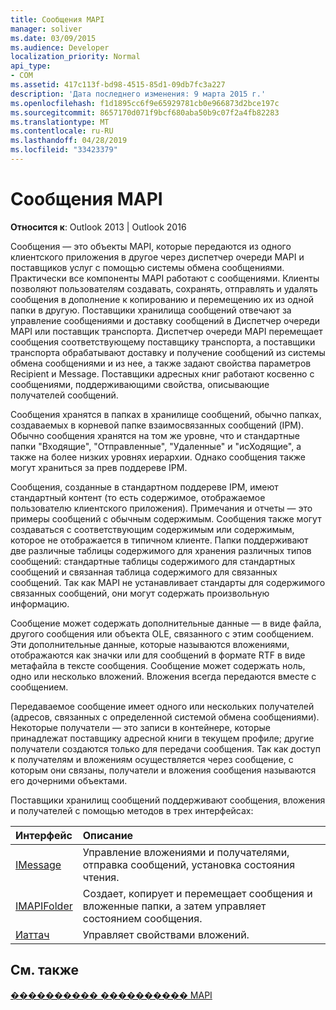 ```yaml
---
title: Сообщения MAPI
manager: soliver
ms.date: 03/09/2015
ms.audience: Developer
localization_priority: Normal
api_type:
- COM
ms.assetid: 417c113f-bd98-4515-85d1-09db7fc3a227
description: 'Дата последнего изменения: 9 марта 2015 г.'
ms.openlocfilehash: f1d1895cc6f9e65929781cb0e966873d2bce197c
ms.sourcegitcommit: 8657170d071f9bcf680aba50b9c07f2a4fb82283
ms.translationtype: MT
ms.contentlocale: ru-RU
ms.lasthandoff: 04/28/2019
ms.locfileid: "33423379"
---
```

# <a name="mapi-messages"></a>Сообщения MAPI

  
  
**Относится к**: Outlook 2013 | Outlook 2016 
  
Сообщения — это объекты MAPI, которые передаются из одного клиентского приложения в другое через диспетчер очереди MAPI и поставщиков услуг с помощью системы обмена сообщениями. Практически все компоненты MAPI работают с сообщениями. Клиенты позволяют пользователям создавать, сохранять, отправлять и удалять сообщения в дополнение к копированию и перемещению их из одной папки в другую. Поставщики хранилища сообщений отвечают за управление сообщениями и доставку сообщений в Диспетчер очереди MAPI или поставщик транспорта. Диспетчер очереди MAPI перемещает сообщения соответствующему поставщику транспорта, а поставщики транспорта обрабатывают доставку и получение сообщений из системы обмена сообщениями и из нее, а также задают свойства параметров Recipient и Message. Поставщики адресных книг работают косвенно с сообщениями, поддерживающими свойства, описывающие получателей сообщений.
  
Сообщения хранятся в папках в хранилище сообщений, обычно папках, создаваемых в корневой папке взаимосвязанных сообщений (IPM). Обычно сообщения хранятся на том же уровне, что и стандартные папки "Входящие", "Отправленные", "Удаленные" и "исХодящие", а также на более низких уровнях иерархии. Однако сообщения также могут храниться за прев поддереве IPM.
  
Сообщения, созданные в стандартном поддереве IPM, имеют стандартный контент (то есть содержимое, отображаемое пользователю клиентского приложения). Примечания и отчеты — это примеры сообщений с обычным содержимым. Сообщения также могут создаваться с соответствующим содержимым или содержимым, которое не отображается в типичном клиенте. Папки поддерживают две различные таблицы содержимого для хранения различных типов сообщений: стандартные таблицы содержимого для стандартных сообщений и связанная таблица содержимого для связанных сообщений. Так как MAPI не устанавливает стандарты для содержимого связанных сообщений, они могут содержать произвольную информацию. 
  
Сообщение может содержать дополнительные данные — в виде файла, другого сообщения или объекта OLE, связанного с этим сообщением. Эти дополнительные данные, которые называются вложениями, отображаются как значки или для сообщений в формате RTF в виде метафайла в тексте сообщения. Сообщение может содержать ноль, одно или несколько вложений. Вложения всегда передаются вместе с сообщением.
  
Передаваемое сообщение имеет одного или нескольких получателей (адресов, связанных с определенной системой обмена сообщениями). Некоторые получатели — это записи в контейнере, которые принадлежат поставщику адресной книги в текущем профиле; другие получатели создаются только для передачи сообщения. Так как доступ к получателям и вложениям осуществляется через сообщение, с которым они связаны, получатели и вложения сообщения называются его дочерними объектами. 
  
Поставщики хранилищ сообщений поддерживают сообщения, вложения и получателей с помощью методов в трех интерфейсах: 
  
|**Интерфейс**|**Описание**|
|:-----|:-----|
|[IMessage](imessageimapiprop.md) <br/> |Управление вложениями и получателями, отправка сообщений, установка состояния чтения.  <br/> |
|[IMAPIFolder](imapifolderimapicontainer.md) <br/> |Создает, копирует и перемещает сообщения и вложенные папки, а затем управляет состоянием сообщения.  <br/> |
|[Иаттач](iattachimapiprop.md) <br/> |Управляет свойствами вложений.  <br/> |
   
## <a name="see-also"></a>См. также



[���������� ���������� MAPI](mapi-application-development.md)

